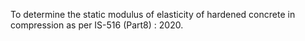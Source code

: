 To determine the static modulus of elasticity of hardened concrete in compression as per IS-516 (Part8) : 2020.
